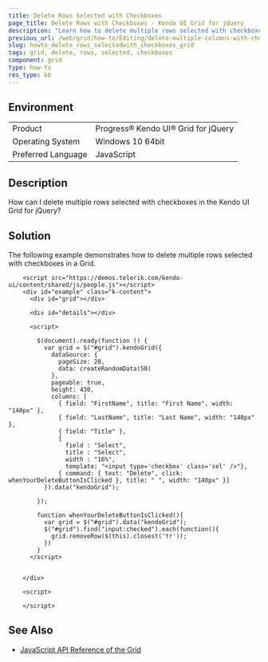 ```yaml
---
title: Delete Rows Selected with Checkboxes
page_title: Delete Rows with Checkboxes - Kendo UI Grid for jQuery
description: "Learn how to delete multiple rows selected with checkboxes in the Kendo UI Grid for jQuery."
previous_url: /web/grid/how-to/Editing/delete-multiple-columns-with-checkboxes, /controls/data-management/grid/how-to/Editing/delete-multiple-rows-with-checkboxes
slug: howto_delete_rows_selectedwith_checkboxes_grid
tags: grid, delete, rows, selected, checkboxes
component: grid
type: how-to
res_type: kb
---
```


## Environment

<table>
 <tr>
  <td>Product</td>
  <td>Progress® Kendo UI® Grid for jQuery</td>
 </tr>
 <tr>
  <td>Operating System</td>
  <td>Windows 10 64bit</td>
 </tr>
 <tr>
  <td>Preferred Language</td>
  <td>JavaScript</td>
 </tr>
</table>

## Description

How can I delete multiple rows selected with checkboxes in the Kendo UI Grid for jQuery?

## Solution

The following example demonstrates how to delete multiple rows selected with checkboxes in a Grid.

```dojo
    <script src="https://demos.telerik.com/kendo-ui/content/shared/js/people.js"></script>
    <div id="example" class="k-content">
      <div id="grid"></div>

      <div id="details"></div>

      <script>

        $(document).ready(function () {
          var grid = $("#grid").kendoGrid({
            dataSource: {
              pageSize: 20,
              data: createRandomData(50)
            },
            pageable: true,
            height: 430,
            columns: [
              { field: "FirstName", title: "First Name", width: "140px" },
              { field: "LastName", title: "Last Name", width: "140px" },
              { field: "Title" },
              {
                field : "Select",
                title : "Select",
                width : "16%",
                template: "<input type='checkbox' class='sel' />"},
              { command: { text: "Delete", click: whenYourDeleteButtonIsClicked }, title: " ", width: "140px" }]
          }).data("kendoGrid");

        });

        function whenYourDeleteButtonIsClicked(){
          var grid = $("#grid").data("kendoGrid");
          $("#grid").find("input:checked").each(function(){
            grid.removeRow($(this).closest('tr'));
          })
        }
      </script>


    </div>

    <script>

    </script>
```

## See Also

* [JavaScript API Reference of the Grid](/api/javascript/ui/grid)
